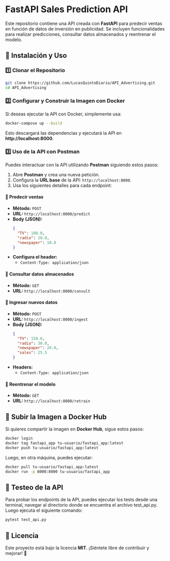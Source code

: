 # FastAPI Sales Prediction API

Este repositorio contiene una API creada con **FastAPI** para predecir ventas en función de datos de inversión en publicidad. Se incluyen funcionalidades para realizar predicciones, consultar datos almacenados y reentrenar el modelo.

## 🚀 Instalación y Uso

### 1️⃣ Clonar el Repositorio
```bash
git clone https://github.com/LucasQuintoDiario/API_Advertising.git
cd API_Advertising
```

### 2️⃣ Configurar y Construir la Imagen con Docker
Si deseas ejecutar la API con Docker, simplemente usa:
```bash
docker-compose up --build
```
Esto descargará las dependencias y ejecutará la API en **http://localhost:8000**.

### 3️⃣ Uso de la API con Postman
Puedes interactuar con la API utilizando **Postman** siguiendo estos pasos:

1. Abre **Postman** y crea una nueva petición.
2. Configura la **URL base** de la API: `http://localhost:8000`.
3. Usa los siguientes detalles para cada endpoint:

#### 🔹 Predecir ventas
- **Método:** `POST`
- **URL:** `http://localhost:8000/predict`
- **Body (JSON):**
  ```json
  {
    "TV": 100.0,
    "radio": 20.0,
    "newspaper": 10.0
  }
  ```
- **Configura el header:**
  - `Content-Type: application/json`

#### 🔹 Consultar datos almacenados
- **Método:** `GET`
- **URL:** `http://localhost:8000/consult`

#### 🔹 Ingresar nuevos datos
- **Método:** `POST`
- **URL:** `http://localhost:8000/ingest`
- **Body (JSON):**
  ```json
  {
    "TV": 150.0,
    "radio": 30.0,
    "newspaper": 20.0,
    "sales": 25.5
  }
  ```
- **Headers:**
  - `Content-Type: application/json`

#### 🔹 Reentrenar el modelo
- **Método:** `GET`
- **URL:** `http://localhost:8000/retrain`

## 🐳 Subir la Imagen a Docker Hub
Si quieres compartir la imagen en **Docker Hub**, sigue estos pasos:
```bash
docker login
docker tag fastapi_app tu-usuario/fastapi_app:latest
docker push tu-usuario/fastapi_app:latest
```
Luego, en otra máquina, puedes ejecutar:
```bash
docker pull tu-usuario/fastapi_app:latest
docker run -p 8000:8000 tu-usuario/fastapi_app
```

## 🧪 Testeo de la API
Para probar los endpoints de la API, puedes ejecutar los tests desde una terminal, navegar al directorio donde se encuentra el archivo test_api.py. Luego ejecuta el siguiente comando:

```bash
pytest test_api.py

```

## 📜 Licencia
Este proyecto está bajo la licencia **MIT**. ¡Siéntete libre de contribuir y mejorar! 🚀